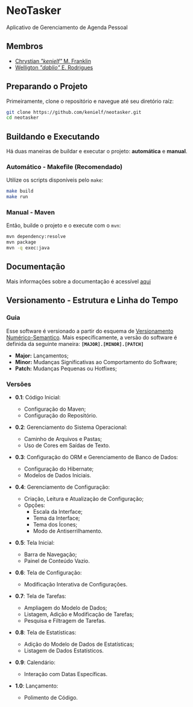 # NeoTasker
Aplicativo de Gerenciamento de Agenda Pessoal
<!--- Inserir uma logo aqui, caso seja criada --->

## Membros
 - [Chrystian *"kenielf"* M. Franklin](https://github.com/kenielf/test)
 - [Welligton *"dablio"* E. Rodrigues](https://github.com/Dablio-0)

## Preparando o Projeto
Primeiramente, clone o repositório e navegue até seu diretório raíz:
```bash
git clone https://github.com/kenielf/neotasker.git
cd neotasker
```

## Buildando e Executando
Há duas maneiras de buildar e executar o projeto: **automática** e **manual**.

### Automático - Makefile (Recomendado)
Utilize os scripts disponíveis pelo `make`:
```bash
make build
make run
```

### Manual - Maven
Então, builde o projeto e o execute com o `mvn`:
```bash
mvn dependency:resolve
mvn package
mvn -q exec:java
```

## Documentação
Mais informações sobre a documentação é acessível [aqui](/docs)

## Versionamento - Estrutura e Linha do Tempo
### Guia
Esse software é versionado a partir do esquema de [Versionamento Numérico-Semantico](https://en.wikipedia.org/wiki/Software_versioning#Semantic_versioning). Mais específicamente, a versão do software é definida da seguinte maneira:
**`[MAJOR].[MINOR].[PATCH]`**
 - **Major:** Lançamentos;
 - **Minor:** Mudanças Significativas ao Comportamento do Software;
 - **Patch:** Mudanças Pequenas ou Hotfixes;

### Versões
 - **0.1**: Código Inicial:
   - Configuração do Maven;
   - Configuração do Repositório.

 - **0.2**: Gerenciamento do Sistema Operacional:
   - Caminho de Arquivos e Pastas;
   - Uso de Cores em Saídas de Texto.

 - **0.3**: Configuração do ORM e Gerenciamento de Banco de Dados:
   - Configuração do Hibernate;
   - Modelos de Dados Iniciais.

 - **0.4**: Gerenciamento de Configuração:
   - Criação, Leitura e Atualização de Configuração;
   - Opções:
     - Escala da Interface;
     - Tema da Interface;
     - Tema dos Ícones;
     - Modo de Antiserrilhamento.

 - **0.5**: Tela Inicial:
   - Barra de Navegação;
   - Painel de Conteúdo Vazio.

 - **0.6**: Tela de Configuração:
   - Modificação Interativa de Configurações.

 - **0.7**: Tela de Tarefas:
   - Ampliagem do Modelo de Dados;
   - Listagem, Adição e Modificação de Tarefas;
   - Pesquisa e Filtragem de Tarefas.

 - **0.8**: Tela de Estatísticas:
   - Adição do Modelo de Dados de Estatísticas;
   - Listagem de Dados Estatísticos.

 - **0.9**: Calendário:
   - Interação com Datas Específicas.

 - **1.0**: Lançamento:
   - Polimento de Código.

